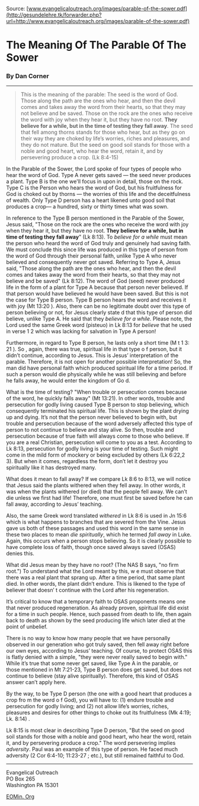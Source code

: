 <!--fi  fi-->

<!--vid  vid-->

<!--t The Meaning Of The Parable Of The Sower t-->
<!--d The Meaning Of The Parable Of The Sower  By Dan Corner  Source  www.evangelicaloutreach.org images parable-of-the-sower.pdf       This is the meaning d-->
<!-- updated on 2015-08-16 completely finished2 -->

Source: [www.evangelicaloutreach.org/images/parable-of-the-sower.pdf](http://gesundelehre.tk/forwarder.php?url=http://www.evangelicaloutreach.org/images/parable-of-the-sower.pdf)


# The Meaning Of The Parable Of The Sower

### By Dan Corner  

- - -

> This is the meaning of the parable: The seed is the word of God. Those along the path are the ones who hear, and then the devil comes and takes away the word from their hearts, so that they may not believe and be saved. Those on the rock are the ones who receive the word with joy when they hear it, but they have no root. **They believe for a while, but in the time of testing they fall away**. The seed that fell among thorns stands for those who hear, but as they go on their way they are choked by life’s worries, riches and pleasures, and they do not mature. But the seed on good soil stands for those with a  noble and good heart, who hear the word, retain it, and by  persevering produce a crop. (Lk 8:4-15)

In the Parable of the Sower, the Lord spoke of four types of people who hear the word of God. Type A never gets saved — the seed never produces a plant. Type B is the one we'll focus in upon in detail, those on the rock. Type C is the Person who hears the word of God, but his fruitfulness for God is choked out by thorns — the worries of this life and the deceitfulness of wealth. Only Type D person has a heart likened unto good soil that produces a crop— a hundred, sixty or thirty times what was sown.

In reference to the Type B person mentioned in the Parable of the Sower, Jesus said, "Those on the rock are the ones who receive the word with joy when they hear it, but they have no root. **They believe for a while, but in time of testing they fall away**" (Lk 8:13). To _believe for a while_ must mean the person who heard the word of God truly and genuinely had saving faith. We must conclude this since life was produced in this type of person from the word of God through their personal faith, unlike Type A who never believed and consequently never got saved. Referring to Type A, Jesus said, "Those along the path are the ones who hear, and then the devil comes and takes away the word from their hearts, so that they may not believe and be saved" (Lk 8:12). The word of God (seed) never produced life in the form of a plant for Type A because that person never believed. If that person would have believed he would have been saved. But this is not the case for Type B person. Type B person hears the word and receives it with joy (Mt 13:20 ). Also, there can be no legitimate doubt over this type of person believing or not, for Jesus clearly state d that this type of person did believe, unlike Type A. He said that they _believe for a while_. Please note, the Lord used the same Greek word (pisteuo) in Lk 8:13 for _believe_ that he used in verse 1 2 which was lacking for salvation in Type A person!

Furthermore, in regard to Type B person, he lasts only a short time (M t 1 3: 21 ). So , again, there was true, spiritual life in that type o f person, but it didn’t continue, according to Jesus. This is Jesus’ interpretation of the parable. Therefore, it is not open for another possible interpretation! So, the man did have personal faith which produced spiritual life for a time period. If such a person would die physically while he was still believing and before he falls away, he would enter the kingdom of Go d.

What is the time of testing? "When trouble or persecution comes because of the word, he quickly falls away" (Mt 13:21). In other words, trouble and persecution for godly living caused Type B person to stop believing, which consequently terminated his spiritual life. This is shown by the plant drying up and dying. It’s not that the person never believed to begin with, but trouble and persecution because of the word adversely affected this type of person to not continue to believe and stay alive. So then, trouble and persecution because of true faith will always come to those who believe. If you are a real Christian, persecution will come to you as a test. According to Lk 8:13, persecution for godly living is your time of testing. Such might come in the mild form of mockery or being excluded by others (Lk 6:22,2 3). But when it comes, regardless the form, don’t let it destroy you spiritually like it has destroyed many.

What does it mean to fall away? If we compare Lk 8:6 to 8:13, we will notice that Jesus said the plants withered when they fell away. In other words, it was when the plants withered (or died) that the people fell away. We can’t die unless we first had life! Therefore, one must first be saved before he can fall away, according to Jesus’ teaching.

Also, the same Greek word translated _withered_ in Lk 8:6 is used in Jn 15:6 which is what happens to branches that are severed from the Vine. Jesus gave us both of these passages and used this word in the same sense in these two places to mean _die spiritually_, which he termed _fall away_ in Luke. Again, this occurs when a person stops believing. So it is clearly possible to have complete loss of faith, though once saved always saved (OSAS) denies this.

What did Jesus mean by they have no root? (The NAS B says, "no firm root.") To understand what the Lord meant by this, w e must observe that there was a real plant that sprang up. After a time period, that same plant died. In other words, the plant didn’t endure. This is likened to the type of believer that doesn’ t continue with the Lord after his regeneration.

It’s critical to know that a temporary faith to OSAS proponents means one that never produced regeneration. As already proven, spiritual life did exist for a time in such people. Hence, such passed from death to life, then again back to death as shown by the seed producing life which later died at the point of unbelief.

There is no way to know how many people that we have personally observed in our generation who got truly saved, then fell away right before our own eyes, according to Jesus’ teaching. Of course, to protect OSAS this is flatly denied with a simple, "they were never really saved to begin with." While it’s true that some never get saved, like Type A in the parable, or those mentioned in Mt 7:21-23, Type B person does get saved, but does not continue to believe (stay alive spiritually). Therefore, this kind of OSAS answer can’t apply here.

By the way, to be Type D person (the one with a good heart that produces a crop fro m the word o f God), you will have to: (1) endure trouble and persecution for godly living; and (2) not allow life’s worries, riches, pleasures and desires for other things to choke out its fruitfulness (Mk 4:19; Lk. 8:14) .

Lk 8:15 is most clear in describing Type D person, "But the seed on good soil stands for those with a noble and good heart, who hear the word, retain it, and by persevering produce a crop." The word persevering implies _adversity_. Paul was an example of this type of person. He faced much adversity (2 Cor 6:4-10; 11:23-27 ; etc.), but still remained faithful to God. 

- - -
Evangelical Outreach  
PO Box 265  
Washington PA 15301  

[EOMin. Org](http://www.eomin.org)